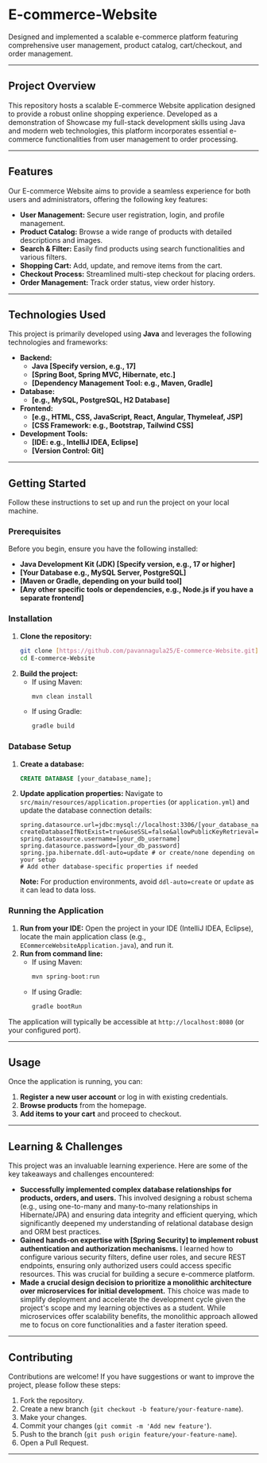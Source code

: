 # E-commerce-Website
Designed and implemented a scalable e-commerce platform featuring comprehensive user management, product catalog, cart/checkout, and order management.

---

## Project Overview

This repository hosts a scalable E-commerce Website application designed to provide a robust online shopping experience. Developed as a demonstration of Showcase my full-stack development skills using Java and modern web technologies, this platform incorporates essential e-commerce functionalities from user management to order processing.

---

## Features

Our E-commerce Website aims to provide a seamless experience for both users and administrators, offering the following key features:

-   **User Management:** Secure user registration, login, and profile management.
-   **Product Catalog:** Browse a wide range of products with detailed descriptions and images.
-   **Search & Filter:** Easily find products using search functionalities and various filters.
-   **Shopping Cart:** Add, update, and remove items from the cart.
-   **Checkout Process:** Streamlined multi-step checkout for placing orders.
-   **Order Management:** Track order status, view order history.

---

## Technologies Used

This project is primarily developed using **Java** and leverages the following technologies and frameworks:

* **Backend:**
    * **Java [Specify version, e.g., 17]**
    * **[Spring Boot, Spring MVC, Hibernate, etc.]**
    * **[Dependency Management Tool: e.g., Maven, Gradle]**
* **Database:**
    * **[e.g., MySQL, PostgreSQL, H2 Database]**
* **Frontend:**
    * **[e.g., HTML, CSS, JavaScript, React, Angular, Thymeleaf, JSP]**
    * **[CSS Framework: e.g., Bootstrap, Tailwind CSS]**
* **Development Tools:**
    * **[IDE: e.g., IntelliJ IDEA, Eclipse]**
    * **[Version Control: Git]**

---

## Getting Started

Follow these instructions to set up and run the project on your local machine.

### Prerequisites

Before you begin, ensure you have the following installed:

* **Java Development Kit (JDK) [Specify version, e.g., 17 or higher]**
* **[Your Database e.g., MySQL Server, PostgreSQL]**
* **[Maven or Gradle, depending on your build tool]**
* **[Any other specific tools or dependencies, e.g., Node.js if you have a separate frontend]**

### Installation

1.  **Clone the repository:**
    ```bash
    git clone [https://github.com/pavannagula25/E-commerce-Website.git](https://github.com/pavannagula25/E-commerce-Website.git)
    cd E-commerce-Website
    ```
2.  **Build the project:**
    * If using Maven:
        ```bash
        mvn clean install
        ```
    * If using Gradle:
        ```bash
        gradle build
        ```

### Database Setup

1.  **Create a database:**
    ```sql
    CREATE DATABASE [your_database_name];
    ```
2.  **Update application properties:**
    Navigate to `src/main/resources/application.properties` (or `application.yml`) and update the database connection details:
    ```properties
    spring.datasource.url=jdbc:mysql://localhost:3306/[your_database_name]?createDatabaseIfNotExist=true&useSSL=false&allowPublicKeyRetrieval=true
    spring.datasource.username=[your_db_username]
    spring.datasource.password=[your_db_password]
    spring.jpa.hibernate.ddl-auto=update # or create/none depending on your setup
    # Add other database-specific properties if needed
    ```
    **Note:** For production environments, avoid `ddl-auto=create` or `update` as it can lead to data loss.

### Running the Application

1.  **Run from your IDE:**
    Open the project in your IDE (IntelliJ IDEA, Eclipse), locate the main application class (e.g., `ECommerceWebsiteApplication.java`), and run it.
2.  **Run from command line:**
    * If using Maven:
        ```bash
        mvn spring-boot:run
        ```
    * If using Gradle:
        ```bash
        gradle bootRun
        ```

The application will typically be accessible at `http://localhost:8080` (or your configured port).

---

## Usage

Once the application is running, you can:

1.  **Register a new user account** or log in with existing credentials.
2.  **Browse products** from the homepage.
3.  **Add items to your cart** and proceed to checkout.

---

## Learning & Challenges

This project was an invaluable learning experience. Here are some of the key takeaways and challenges encountered:

* **Successfully implemented complex database relationships for products, orders, and users.** This involved designing a robust schema (e.g., using one-to-many and many-to-many relationships in Hibernate/JPA) and ensuring data integrity and efficient querying, which significantly deepened my understanding of relational database design and ORM best practices.
* **Gained hands-on expertise with [Spring Security] to implement robust authentication and authorization mechanisms.** I learned how to configure various security filters, define user roles, and secure REST endpoints, ensuring only authorized users could access specific resources. This was crucial for building a secure e-commerce platform.
* **Made a crucial design decision to prioritize a monolithic architecture over microservices for initial development.** This choice was made to simplify deployment and accelerate the development cycle given the project's scope and my learning objectives as a student. While microservices offer scalability benefits, the monolithic approach allowed me to focus on core functionalities and a faster iteration speed.


---

## Contributing

Contributions are welcome! If you have suggestions or want to improve the project, please follow these steps:

1.  Fork the repository.
2.  Create a new branch (`git checkout -b feature/your-feature-name`).
3.  Make your changes.
4.  Commit your changes (`git commit -m 'Add new feature'`).
5.  Push to the branch (`git push origin feature/your-feature-name`).
6.  Open a Pull Request.

---
